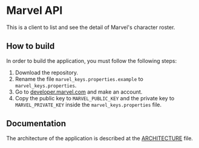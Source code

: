# Marvel API

This is a client to list and see the detail of Marvel's character roster.

## How to build

In order to build the application, you must follow the following steps:

1.  Download the repository.
2.  Rename the file `marvel_keys.properties.example` to
    `marvel_keys.properties`.
3.  Go to [developer.marvel.com](https://developer.marvel.com/) and make an
    account.
4.  Copy the public key to `MARVEL_PUBLIC_KEY` and the private key to
    `MARVEL_PRIVATE_KEY` inside the `marvel_keys.properties` file.

## Documentation

The architecture of the application is described at the
[ARCHITECTURE](ARCHITECTURE.md) file.
